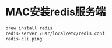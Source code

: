 # MAC安装redis服务端

<!-- more -->

```bash
brew install redis
redis-server /usr/local/etc/redis.conf
redis-cli ping
```

